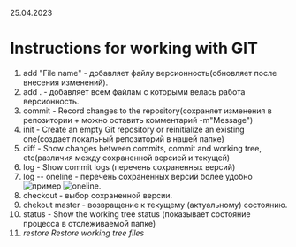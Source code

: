 25.04.2023

# Instructions for working with GIT #

1. add "File name" - добавляет файлу версионность(обновляет после внесения изменений).
2. add . - добавляет всем файлам с которыми велась работа версионность. 
3. commit - Record changes to the repository(сохраняет изменения в репозитории + можно оставить комментарий -m"Message")
4. init - Create an empty Git repository or reinitialize an existing one(создает локальный репозиторий в нашей папке)
5. diff - Show changes between commits, commit and working tree, etc(различия между сохраненной версией и текущей)  
5. log - Show commit logs (перечень сохраненных версий)
7. log -- oneline - перечень сохраненных версий более удобно ![пример](/25.04.2023_ANTON_BAIMURZAEV/oneline.bmp) 
<image src="25.04.2023_ANTON_BAIMURZAEV/oneline.jpg" alt="oneline">.
7. checkout - выбор сохраненной версии.
7. chekout master - возвращение к текущему (актуальному) состоянию.
8. status  -  Show the working tree status (показывает состояние процесса в отслеживаемой папке)
9. *restore   Restore working tree files*